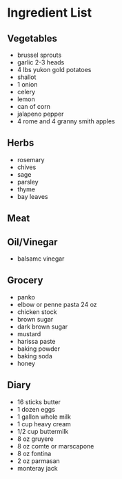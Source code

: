 # Ingredient List

## Vegetables

* brussel sprouts
* garlic 2-3 heads
* 4 lbs yukon gold potatoes
* shallot
* 1 onion
* celery
* lemon
* can of corn
* jalapeno pepper
* 4 rome and 4 granny smith apples

## Herbs

* rosemary
* chives
* sage
* parsley
* thyme
* bay leaves

## Meat

## Oil/Vinegar

* balsamc vinegar

## Grocery

* panko
* elbow or penne pasta 24 oz
* chicken stock
* brown sugar
* dark brown sugar
* mustard
* harissa paste
* baking powder
* baking soda
* honey

## Diary

* 16 sticks butter
* 1 dozen eggs
* 1 gallon whole milk
* 1 cup heavy cream
* 1/2 cup buttermilk
* 8 oz gruyere
* 8 oz comte or marscapone
* 8 oz fontina
* 2 oz parmasan
* monteray jack
